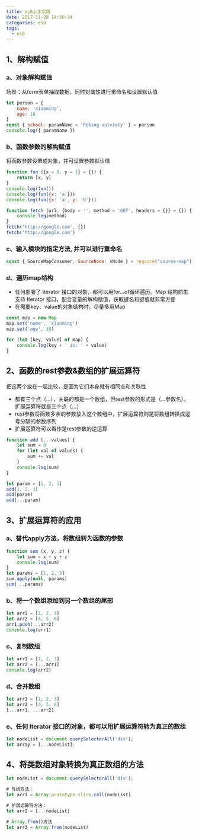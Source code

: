 ```yaml
---
title: es6上手实践
date: 2017-11-28 14:56:34
categories: es6
tags:
  - es6
---
```


## 1、解构赋值
### a、对象解构赋值
场景：从form表单抽取数据，同时对属性进行重命名和设置默认值
``` js
let person = {
    name: 'xiaoming',
    age: 18
}
const { school: paramName = 'Peking univisty' } = person
console.log({ paramName })
```
### b、函数参数的解构赋值
将函数参数设置成对象，并可设置参数默认值
``` js
function fun ({x = 0, y = 1} = {}) {
    return [x, y]
}
console.log(fun())
console.log(fun({x: 'a'}))
console.log(fun({x: 'a', y: 'b'}))
```
```js
function fetch (url, {body = '', method = 'GET', headers = {}} = {}) {
    console.log(method)
}
fetch('http://google.com', {})
fetch('http://google.com')
```
<!-- more -->
### c、输入模块的指定方法, 并可以进行重命名
``` js
const { SourceMapConsumer, SourceNode: sNode } = require("source-map");
```

### d、遍历map结构
- 任何部署了 Iterator 接口的对象，都可以用for...of循环遍历。Map 结构原生支持 Iterator 接口，配合变量的解构赋值，获取键名和键值就非常方便
- 在需要key、value的对象结构时，尽量多用Map

``` js
const map = new Map
map.set('name', 'xiaoming')
map.set('age', 18)

for (let [key, value] of map) {
    console.log(key + ' is: ' + value)
}
```

## 2、函数的rest参数&数组的扩展运算符
把这两个放在一起比较，是因为它们本身就有相同点和关联性
- 都有三个点（...），关联的都是一个数组，但rest参数的形式是（...参数名），扩展运算符就是三个点（...）
- rest参数将函数多余的参数放入这个数组中，扩展运算符则是将数组转换成逗号分隔的参数序列
- 扩展运算符可以看作是rest参数的逆运算

```js
function add (...values) {
    let sum = 0
    for (let val of values) {
        sum += val
    }
    console.log(sum)
}

let param = [1, 2, 3]
add(1, 2, 3)
add(param)
add(...param)
```

## 3、扩展运算符的应用
### a、替代apply方法，将数组转为函数的参数
```js
function sum (x, y, z) {
    let sum = x + y + z
    console.log(sum)
}
let params = [1, 2, 3]
sum.apply(null, params)
sum(...params)
```

### b、将一个数组添加到另一个数组的尾部
```js
let arr1 = [1, 2, 3]
let arr2 = [4, 5, 6]
arr1.push(...arr2)
console.log(arr1)
```
### c、复制数组
```js
let arr1 = [1, 2, 3]
let arr2 = [...arr1]
console.log(arr2)
```

### d、合并数组
```js
let arr1 = [1, 2, 3]
let arr2 = [4, 5, 6]
[...arr1, ...arr2]
```
### e、任何 Iterator 接口的对象，都可以用扩展运算符转为真正的数组
```js
let nodeList = document.querySelectorAll('div');
let array = [...nodeList];
```

## 4、将类数组对象转换为真正数组的方法
```js
let nodeList = document.querySelectorAll('div');

# 传统方法：
let arr1 = Array.prototype.slice.call(nodeList)

# 扩展运算符方法：
let arr2 = [...nodeList]

# Array.from()方法 
let arr3 = Array.from(nodeList)
```




